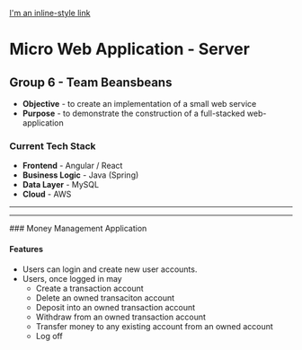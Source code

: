 [I'm an inline-style link](https://github.com/calebPowell-oak/moneymanager)

# Micro Web Application - Server

## Group 6 - Team Beansbeans

* **Objective** - to create an implementation of a small web service
* **Purpose** - to demonstrate the construction of a full-stacked web-application

### Current Tech Stack
* **Frontend** - Angular / React
* **Business Logic** - Java (Spring)
* **Data Layer** - MySQL
* **Cloud** - AWS

<hr><hr>
### Money Management Application

#### Features
* Users can login and create new user accounts.
* Users, once logged in may
	* Create a transaction account
	* Delete an owned transaciton account
	* Deposit into an owned transaction account
	* Withdraw from an owned transaction account
	* Transfer money to any existing account from an owned account
	* Log off